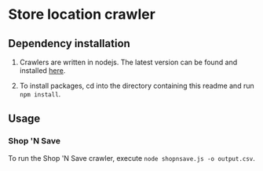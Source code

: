 # Store location crawler

## Dependency installation

1. Crawlers are written in nodejs. The latest version can be found and installed [here](https://nodejs.org/en/).

2. To install packages, cd into the directory containing this readme and run `npm install`.

## Usage

### Shop 'N Save

To run the Shop 'N Save crawler, execute `node shopnsave.js -o output.csv`.


